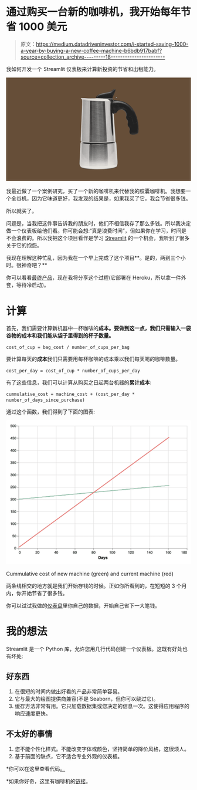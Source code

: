 # 通过购买一台新的咖啡机，我开始每年节省 1000 美元

> 原文：<https://medium.datadriveninvestor.com/i-started-saving-1000-a-year-by-buying-a-new-coffee-machine-b6bdb917babf?source=collection_archive---------18----------------------->

我如何开发一个 Streamlit 仪表板来计算新投资的节省和出租能力。

![](img/3e25190505b73b1dee338c1aed430fa1.png)

我最近做了一个案例研究，买了一个新的咖啡机来代替我的胶囊咖啡机。我想要一个全谷机，因为它味道更好，我发现的结果是，如果我买了它，我会节省很多钱。

所以就买了。

问题是，当我把这件事告诉我的朋友时，他们不相信我存了那么多钱。所以我决定做一个仪表板给他们看。你可能会想:“真是浪费时间”，但如果你在学习，时间是不会浪费的。所以我把这个项目看作是学习 [Streamlit](http://streamlit.io/) 的一个机会，我听到了很多关于它的抱怨。

我现在理解这种忙乱，因为我在一个早上完成了这个项目**。是的，两到三个小时。很神奇吧？**

你可以看看[最终产品](http://coffee-rentability.herokuapp.com/)，现在我将分享这个过程(它部署在 Heroku，所以拿一件外套，等待冷启动)。

# 计算

首先，我们需要计算新机器中一杯咖啡的**成本。要做到这一点，我们只需输入一袋谷物的成本和我们能从袋子里得到的杯子数量。**

```
cost_of_cup = bag_cost / number_of_cups_per_bag
```

要计算每天的**成本**我们只需要用每杯咖啡的成本乘以我们每天喝的咖啡数量。

```
cost_per_day = cost_of_cup * number_of_cups_per_day
```

有了这些信息，我们可以计算从购买之日起两台机器的**累计成本**:

```
cummulative_cost = machine_cost + (cost_per_day * number_of_days_since_purchase)
```

通过这个函数，我们得到了下面的图表:

![](img/c108a77599b842b356d583ad44bad3ba.png)

Cummulative cost of new machine (green) and current machine (red)

两条线相交的地方就是我们开始存钱的时候。正如你所看到的，在短短的 3 个月内，你开始节省了很多钱。

你可以试试我做的[仪表盘](http://coffee-rentability.herokuapp.com)里你自己的数据，开始自己省下一大笔钱。

# 我的想法

Streamlit 是一个 Python 库，允许您用几行代码创建一个仪表板。这既有好处也有坏处:

## 好东西

1.  在很短的时间内做出好看的产品非常简单容易。
2.  它与最大的绘图提供商兼容(不是 Seaborn，但你可以绕过它)。
3.  缓存方法非常有用。它只加载数据集或您决定的信息一次。这使得应用程序的响应速度更快。

## 不太好的事情

1.  您不能个性化样式。不能改变字体或颜色，坚持简单的降价风格，这很烦人。
2.  基于前面的缺点，它不适合专业外观的仪表板。

*你可以在这里查看代码[。](https://github.com/danicrg/coffee-rentability)

*如果你好奇，这里有咖啡机的[链接](https://amzn.to/2HbXDtn)。